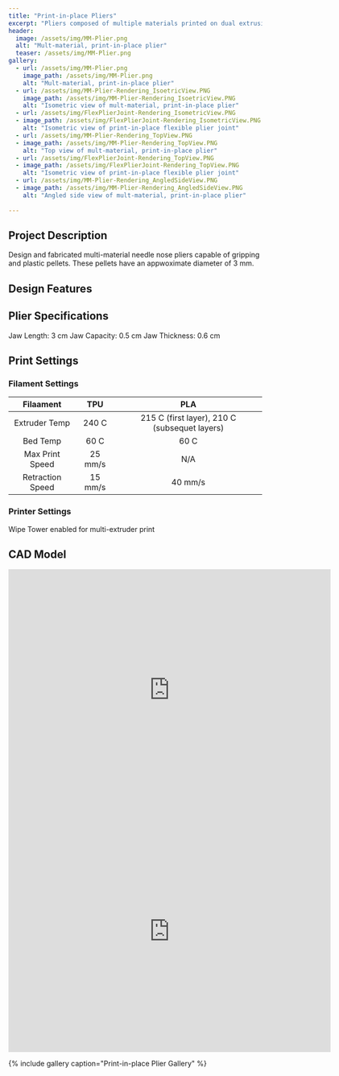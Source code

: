 ```yaml
---
title: "Print-in-place Pliers"
excerpt: "Pliers composed of multiple materials printed on dual extrusion printer"
header:
  image: /assets/img/MM-Plier.png
  alt: "Mult-material, print-in-place plier"
  teaser: /assets/img/MM-Plier.png
gallery:
  - url: /assets/img/MM-Plier.png
    image_path: /assets/img/MM-Plier.png
    alt: "Mult-material, print-in-place plier"
  - url: /assets/img/MM-Plier-Rendering_IsoetricView.PNG
    image_path: /assets/img/MM-Plier-Rendering_IsoetricView.PNG
    alt: "Isometric view of mult-material, print-in-place plier"
  - url: /assets/img/FlexPlierJoint-Rendering_IsometricView.PNG
  - image_path: /assets/img/FlexPlierJoint-Rendering_IsometricView.PNG
    alt: "Isometric view of print-in-place flexible plier joint"
  - url: /assets/img/MM-Plier-Rendering_TopView.PNG
  - image_path: /assets/img/MM-Plier-Rendering_TopView.PNG
    alt: "Top view of mult-material, print-in-place plier"
  - url: /assets/img/FlexPlierJoint-Rendering_TopView.PNG
  - image_path: /assets/img/FlexPlierJoint-Rendering_TopView.PNG
    alt: "Isometric view of print-in-place flexible plier joint"
  - url: /assets/img/MM-Plier-Rendering_AngledSideView.PNG
  - image_path: /assets/img/MM-Plier-Rendering_AngledSideView.PNG
    alt: "Angled side view of mult-material, print-in-place plier"
   
---
```

## Project Description
   Design and fabricated multi-material needle nose pliers capable of gripping and plastic pellets. These pellets have an appwoximate diameter of 3 mm.
## Design Features

## Plier Specifications
  Jaw Length: 3 cm
  Jaw Capacity: 0.5 cm
  Jaw Thickness: 0.6 cm

## Print Settings
### Filament Settings
  | Filaament | TPU | PLA |
  | :---: | :---: | :---: |
  | Extruder Temp | 240 C | 215 C (first layer), 210 C (subsequet layers) |
  | Bed Temp | 60 C | 60 C |
  | Max Print Speed | 25 mm/s | N/A |
  | Retraction Speed | 15 mm/s | 40 mm/s |

### Printer Settings
  Wipe Tower enabled for multi-extruder print

## CAD Model
<iframe src="https://vanderbilt643.autodesk360.com/shares/public/SH35dfcQT936092f0e435aca05bcb9caf030?mode=embed" width="640" height="480" allowfullscreen="true" webkitallowfullscreen="true" mozallowfullscreen="true"  frameborder="0"></iframe>
<iframe src="https://vanderbilt643.autodesk360.com/shares/public/SH35dfcQT936092f0e4374907dc0d2424dfb?mode=embed" width="640" height="480" allowfullscreen="true" webkitallowfullscreen="true" mozallowfullscreen="true"  frameborder="0"></iframe>

{% include gallery caption="Print-in-place Plier Gallery" %}
